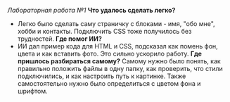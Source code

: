 *Лабораторная работа №1*
**Что удалось сделать легко?**
- Легко было сделать саму страничку с блоками - имя, "обо мне", хобби и контакты. Подключить CSS тоже получилось без трудностей.
**Где помог ИИ?**
- ИИ дал пример кода для HTML и CSS, подсказал как помень фон, цвета и как вставить фото. Это сильно ускорило работу.
**Где пришлось разбираться самому?**
Самому нужно было понять, как правильно положить файлы в одну папку, как проверить, что стили подключились, и как настроить путь к картинке. Также самостоятельно нужно было определиться с цветом фона и шрифтом.  
